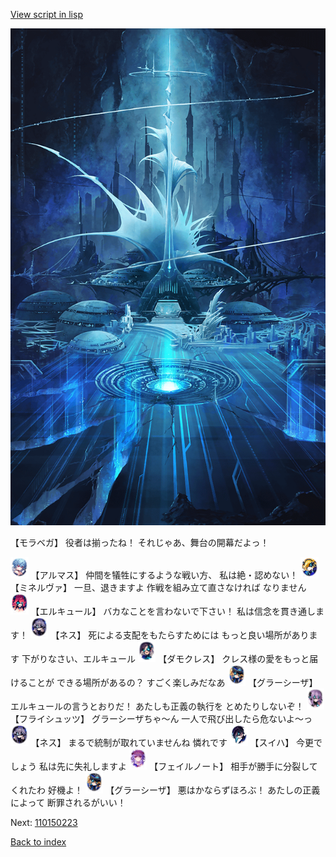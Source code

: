 [View script in lisp](../scripts/110150221.txt)

![profound_nolight.png](../images/backgrounds/profound_nolight.png)

【モラベガ】
役者は揃ったね！
それじゃあ、舞台の開幕だよっ！

<img src="../images/units/3103811.png" alt="3103811.png" height="34"/>
【アルマス】
仲間を犠牲にするような戦い方、
私は絶・認めない！

<img src="../images/units/3302519.png" alt="3302519.png" height="34"/>
【ミネルヴァ】
一旦、退きますよ
作戦を組み立て直さなければ
なりません

<img src="../images/units/3202519.png" alt="3202519.png" height="34"/>
【エルキュール】
バカなことを言わないで下さい！
私は信念を貫き通します！

<img src="../images/units/3602019.png" alt="3602019.png" height="34"/>
【ネス】
死による支配をもたらすためには
もっと良い場所があります
下がりなさい、エルキュール

<img src="../images/units/3103519.png" alt="3103519.png" height="34"/>
【ダモクレス】
クレス様の愛をもっと届けることが
できる場所があるの？
すごく楽しみだなあ

<img src="../images/units/3302619.png" alt="3302619.png" height="34"/>
【グラーシーザ】
エルキュールの言うとおりだ！
あたしも正義の執行を
とめたりしないぞ！

<img src="../images/units/3502719.png" alt="3502719.png" height="34"/>
【フライシュッツ】
グラーシーザちゃ～ん
一人で飛び出したら危ないよ～っ

<img src="../images/units/3602019.png" alt="3602019.png" height="34"/>
【ネス】
まるで統制が取れていませんね
憐れです

<img src="../images/units/3401719.png" alt="3401719.png" height="34"/>
【スイハ】
今更でしょう
私は先に失礼しますよ

<img src="../images/units/3401911.png" alt="3401911.png" height="34"/>
【フェイルノート】
相手が勝手に分裂してくれたわ
好機よ！

<img src="../images/units/3302619.png" alt="3302619.png" height="34"/>
【グラーシーザ】
悪はかならずほろぶ！
あたしの正義によって
断罪されるがいい！

Next: [110150223](110150223.md)

[Back to index](index.md)
